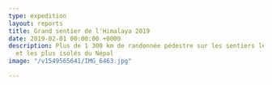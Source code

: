 ```yaml
---
type: expedition
layout: reports
title: Grand sentier de l'Himalaya 2019
date: 2019-02-01 00:00:00 +0000
description: Plus de 1 300 km de randonnée pédestre sur les sentiers les plus hauts
  et les plus isolés du Népal
image: "/v1549565641/IMG_6463.jpg"

---
```

